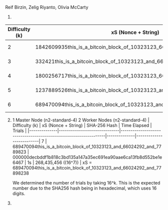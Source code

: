 Reif Birzin, Zelig Riyanto, Olivia McCarty

1. 

| Difficulty (k) | xS (Nonce + String) | SHA-256 Hash | Time Elapsed | Trials |
|--------------|------------------------------|------------------------------------------------------------------|--------------|--------------------------|
| 2 | 1842609935this_is_a_bitcoin_block_of_10323123_66024292_77898238 | 001ccc9fcef1723057efc1f7817bf60eb338bd3962f0d30a72d1aac269d64d6d | 1s | 256 (\(16^2\)) |
| 3 | 332421this_is_a_bitcoin_block_of_10323123_and_66024292_and_77898238 | 000c146e90f0b04b85cb43e35bd7686c2c533e64b5aee456711da20d6b654a72 | 1s | 4,096 (\(16^3\)) |
| 4 | 1800256717this_is_a_bitcoin_block_of_10323123_66024292_77898238 | 00003347cb84d338835c0a94cb07707bf507e0930c84b6d01a97109fbf1a93f8 | 2s | 65,536 (\(16^4\)) |
| 5 | 1237889526this_is_a_bitcoin_block_of_10323123_and_66024292_and_77898238 | 000005ed60d62850ab0a922419b33ea5cb40cba6fce636a7cf754f9d8c1151ba | 2s | 1,048,576 (\(16^5\)) |
| 6 | 689470094this_is_a_bitcoin_block_of_10323123_and_66024292_and_77898238 | 000000decbddf1b818c3bd135a147a35ec691ea90aae6ca13fb8d552be1e6467 | 8s | 16,777,216 (\(16^6\)) |

2. 1 Master Node (n2-standard-4)
   2 Worker Nodes (n2-standard-4)
   | Difficulty (k) | xS (Nonce + String) | SHA-256 Hash | Time Elapsed | Trials |
|--------------|------------------------------|------------------------------------------------------------------|--------------|--------------------------|
7 | 689470094this_is_a_bitcoin_block_of_10323123_and_66024292_and_7789823 | 000000decbddf1b818c3bd135a147a35ec691ea90aae6ca13fb8d552be1e6467 | 1s | 268,435,456 (\(16^7\)) |
   xS = 689470094this_is_a_bitcoin_block_of_10323123_and_66024292_and_77898238

   We determined the number of trials by taking 16^k. This is the expected number due to the SHA256 hash being in hexadecimal, which uses 16 digits.

4.
